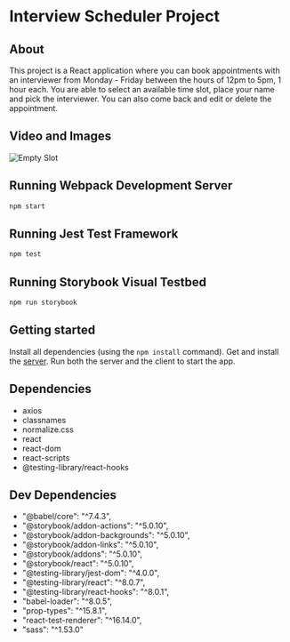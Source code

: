 # Interview Scheduler Project

## About
This project is a React application where you can book appointments with an interviewer from Monday - Friday between the hours of 12pm to 5pm, 1 hour each. You are able to select an available time slot, place your name and pick the interviewer. You can also come back and edit or delete the appointment. 


## Video and Images
![Empty Slot](https://myoctocat.com/assets/images/base-octocat.svg)





## Running Webpack Development Server

```sh
npm start
```

## Running Jest Test Framework

```sh
npm test
```

## Running Storybook Visual Testbed

```sh
npm run storybook
```


## Getting started 
Install all dependencies (using the `npm install` command).
Get and install the [server](https://github.com/lighthouse-labs/scheduler-api "scheduler-api server").
Run both the server and the client to start the app.

## Dependencies
- axios
- classnames
- normalize.css
- react
- react-dom
- react-scripts
- @testing-library/react-hooks

## Dev Dependencies
  - "@babel/core": "^7.4.3",
  - "@storybook/addon-actions": "^5.0.10",
  - "@storybook/addon-backgrounds": "^5.0.10",
  - "@storybook/addon-links": "^5.0.10",
  - "@storybook/addons": "^5.0.10",
  - "@storybook/react": "^5.0.10",
  - "@testing-library/jest-dom": "^4.0.0",
  - "@testing-library/react": "^8.0.7",
  - "@testing-library/react-hooks": "^8.0.1",
  - "babel-loader": "^8.0.5",
  - "prop-types": "^15.8.1",
  - "react-test-renderer": "^16.14.0",
  - "sass": "^1.53.0"
